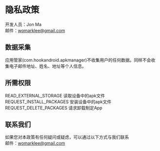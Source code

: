 # 隐私政策
开发人员：Jon Ma<br/>
邮件：womarklee@gmail.com

## 数据采集
应用管家(com.hookandroid.apkmanager)不收集用户的任何数据。同样不会收集电子邮件地址、姓名、地址等个人信息。

## 所需权限
READ_EXTERNAL_STORAGE 读取设备中的apk文件<br/>
REQUEST_INSTALL_PACKAGES 安装设备中的apk文件<br/>
REQUEST_DELETE_PACKAGES 请求卸载制定App

## 联系我们
如果您对本政策有任何疑问或疑虑，可以通过以下方式与我们联系<br/>
邮件：womarklee@gmail.com
